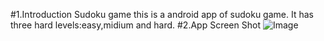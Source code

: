 #1.Introduction
Sudoku game
this is a android app of sudoku game.
It has three hard levels:easy,midium and hard.
#2.App Screen Shot
![Image](https://github.com/hlq1025/Sudoku/tree/master/screenshot/homepage.jpg)